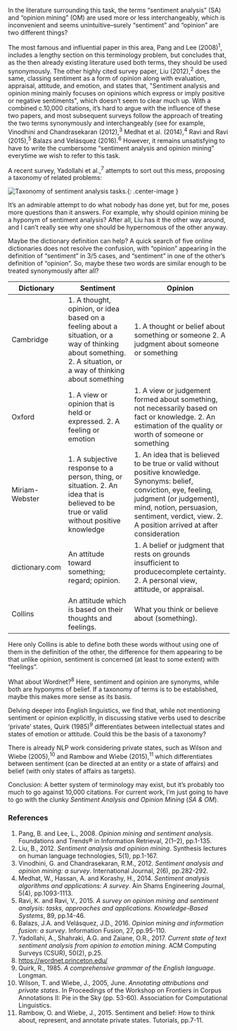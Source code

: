 In the literature surrounding this task, the terms “sentiment analysis” (SA) and “opinion mining” (OM) are used more or less interchangeably, which is inconvenient and seems unintuitive–surely “sentiment” and “opinion” are two different things?

The most famous and influential paper in this area, Pang and Lee (2008)<sup>1</sup>, includes a lengthy section on this terminology problem, but concludes that, as the then already existing literature used both terms, they should be used synonymously. The other highly cited survey paper, Liu (2012),<sup>2</sup> does the same, classing sentiment as a form of opinion along with evaluation, appraisal, attitude, and emotion, and states that, "Sentiment analysis and opinion mining mainly focuses on opinions which express or imply positive or negative sentiments", which doesn’t seem to clear much up. With a combined c.10,000 citations, it’s hard to argue with the influence of these two papers, and most subsequent surveys follow the approach of treating the two terms synonymously and interchangeably (see for example, Vinodhini and Chandrasekaran (2012),<sup>3</sup> Medhat et al. (2014),<sup>4</sup> Ravi and Ravi (2015),<sup>5</sup> Balazs and Velásquez (2016).<sup>6</sup> However, it remains unsatisfying to have to write the cumbersome “sentiment analysis and opinion mining” everytime we wish to refer to this task.

A recent survey, Yadollahi et al.,<sup>7</sup> attempts to sort out this mess, proposing a taxonomy of related problems:

![Taxonomy of sentiment analysis tasks.]( "/assets/sentimenttaxonomy.png" "Taxonomy of sentiment analysis tasks." ){: .center-image }

It’s an admirable attempt to do what nobody has done yet, but for me, poses more questions than it answers. For example, why should opinion mining be a hyponym of sentiment analysis? After all, Liu has it the other way around, and I can’t really see why one should be hypernomous of the other anyway.

Maybe the dictionary definition can help? A quick search of five online dictionaries does not resolve the confusion, with “opinion” appearing in the definition of “sentiment” in 3/5 cases, and “sentiment” in one of the other’s definition of “opinion”. So, maybe these two words are similar enough to be treated synonymously after all?

Dictionary | Sentiment | Opinion
------------ | ------------- | -------------
Cambridge | 1. A thought, opinion, or idea based on a feeling about a situation, or a way of thinking about something. 2. A situation, or a way of thinking about something | 1. A thought or belief about something or someone 2. A judgment about someone or something
Oxford | 1. A view or opinion that is held or expressed. 2. A feeling or emotion | 1. A view or judgement formed about something, not necessarily based on fact or knowledge. 2. An estimation of the quality or worth of someone or something
Miriam-Webster | 1. A subjective response to a person, thing, or situation. 2. An idea that is believed to be true or valid without positive knowledge | 1. An idea that is believed to be true or valid without positive knowledge. Synonyms: belief, conviction, eye, feeling, judgment (or judgement), mind, notion, persuasion, sentiment, verdict, view. 2. A position arrived at after consideration
dictionary.com | An attitude toward something; regard; opinion. | 1. A belief or judgment that rests on grounds insufficient to producecomplete certainty. 2. A personal view, attitude, or appraisal.
Collins | An attitude which is based on their thoughts and feelings. | What you think or believe about (something).

Here only Collins is able to define both these words without using one of them in the definition of the other, the difference for them appearing to be that unlike opinion, sentiment is concerned (at least to some extent) with “feelings”. 

What about Wordnet?<sup>8</sup> Here, sentiment and opinion are synonyms, while both are hyponyms of belief. If a taxonomy of terms is to be established, maybe this makes more sense as its basis.

Delving deeper into English linguistics, we find that, while not mentioning sentiment or opinion explicitly, in discussing stative verbs used to describe ‘private’ states, Quirk (1985)<sup>9</sup> differentiates between intellectual states and states of emotion or attitude. Could this be the basis of a taxonomy?


There is already NLP work considering private states, such as Wilson and Wiebe (2005),<sup>10</sup> and Rambow and Wiebe (2015),<sup>11</sup> which differentiates between sentiment (can be directed at an entity or a state of affairs) and belief (with only states of affairs as targets).

Conclusion:
A better system of terminology may exist, but it’s probably too much to go against 10,000 citations. For current work, I’m just going to have to go with the clunky <em>Sentiment Analysis and Opinion Mining</em> (<em>SA & OM</em>).

<h3>References</h3>

1. Pang, B. and Lee, L., 2008. <em>Opinion mining and sentiment analysis</em>. Foundations and Trends® in Information Retrieval, 2(1–2), pp.1-135.
2. Liu, B., 2012. <em>Sentiment analysis and opinion mining</em>. Synthesis lectures on human language technologies, 5(1), pp.1-167. 
3. Vinodhini, G. and Chandrasekaran, R.M., 2012. <em>Sentiment analysis and opinion mining: a survey</em>. International Journal, 2(6), pp.282-292.
4. Medhat, W., Hassan, A. and Korashy, H., 2014. <em>Sentiment analysis algorithms and applications: A survey</em>. Ain Shams Engineering Journal, 5(4), pp.1093-1113. 
5. Ravi, K. and Ravi, V., 2015. <em>A survey on opinion mining and sentiment analysis: tasks, approaches and applications. Knowledge-Based Systems</em>, 89, pp.14-46.
6. Balazs, J.A. and Velásquez, J.D., 2016. <em>Opinion mining and information fusion: a survey</em>. Information Fusion, 27, pp.95-110.
7. Yadollahi, A., Shahraki, A.G. and Zaiane, O.R., 2017. <em>Current state of text sentiment analysis from opinion to emotion mining</em>. ACM Computing Surveys (CSUR), 50(2), p.25.
8. https://wordnet.princeton.edu/
9. Quirk, R., 1985. <em>A comprehensive grammar of the English language</em>. Longman.
10. Wilson, T. and Wiebe, J., 2005, June. <em>Annotating attributions and private states</em>. In Proceedings of the Workshop on Frontiers in Corpus Annotations II: Pie in the Sky (pp. 53-60). Association for Computational Linguistics.
11. Rambow, O. and Wiebe, J., 2015. Sentiment and belief: How to think about, represent, and annotate private states. Tutorials, pp.7-11.
